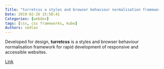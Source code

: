 ```yaml
---
Title: "turretcss a styles and browser behaviour normalisation framework"
Date: 2019-02-26 15:50:41
Categories: [webdev]
tags: [css, css frameworks, kube]
Authors: sedlav
---
```


Developed for design, **turretcss** is a styles and browser behaviour normalisation framework for rapid development of responsive and accessible websites.

[Link](https://turretcss.com/)
